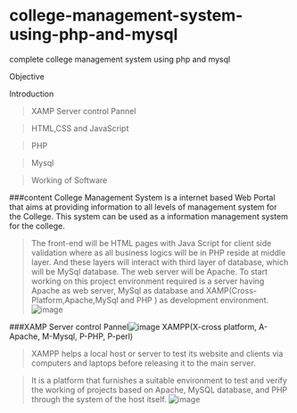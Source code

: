 # college-management-system-using-php-and-mysql
complete college management system using php and mysql

Objective

Introduction
 
>XAMP Server control Pannel

>HTML,CSS and JavaScript

>PHP

>Mysql

>Working of Software


###content
College Management System is a internet based Web Portal that aims at providing information to all levels of management system for the College. This system can be used as a information management system for the college.


>The front-end will be HTML pages with Java Script for client side validation where as all business logics will be in PHP reside at middle layer. And these layers will interact with third layer of database, which will be MySql database. The web server will be Apache. To start working on this project environment required is a server having Apache as web server, MySql as database and XAMP(Cross-Platform,Apache,MySql and PHP ) as development environment.
![image](https://user-images.githubusercontent.com/65505976/200740600-a918e5e8-5332-4d66-90ce-dd49df63cf69.png)

###XAMP Server control Pannel![image](https://user-images.githubusercontent.com/65505976/200740682-47ef45f5-b53e-4d13-a093-cd4f3993cc6d.png)
 XAMPP(X-cross platform, A-Apache, M-Mysql, P-PHP, P-perl)

>XAMPP helps a local host or server to test its website and clients via computers and laptops before releasing it to the main server. 

>It is a platform that furnishes a suitable environment to test and verify the working of projects based on Apache,  MySQL database, and PHP through the system of the host itself.
![image](https://user-images.githubusercontent.com/65505976/200740735-79f09921-aab5-42ea-bd30-8a72455bf20b.png)




